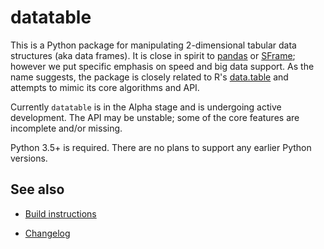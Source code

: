 <!---
  This Source Code Form is subject to the terms of the Mozilla Public
  License, v. 2.0. If a copy of the MPL was not distributed with this
  file, You can obtain one at http://mozilla.org/MPL/2.0/.
-->

# datatable

This is a Python package for manipulating 2-dimensional tabular data structures
(aka data frames). It is close in spirit to [pandas] or [SFrame]; however we
put specific emphasis on speed and big data support. As the name suggests, the
package is closely related to R's [data.table] and attempts to mimic its core
algorithms and API.


Currently `datatable` is in the Alpha stage and is undergoing active
development. The API may be unstable; some of the core features are incomplete
and/or missing.


Python 3.5+ is required. There are no plans to support any earlier Python
versions.


## See also

* [Build instructions](https://github.com/h2oai/datatable/wiki/Build-instructions)
* [Changelog](https://github.com/h2oai/datatable/blob/master/CHANGELOG.md)


  [pandas]: https://github.com/pandas-dev/pandas
  [SFrame]: https://github.com/turi-code/SFrame
  [data.table]: https://github.com/Rdatatable/data.table
